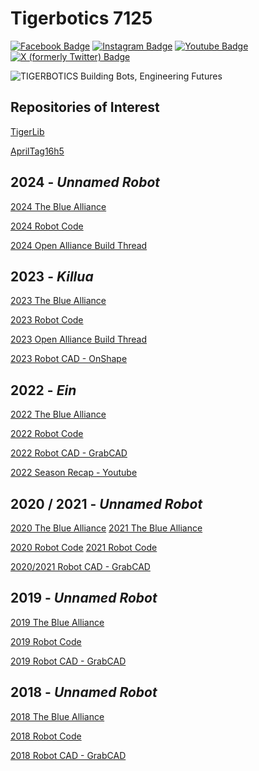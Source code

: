 # Tigerbotics 7125


[![Facebook Badge](https://img.shields.io/badge/-Follow%20Tigerbotics-0?logo=facebook&logoColor=red&labelColor=white&color=white)](https://www.facebook.com/tigerbotics)
[![Instagram Badge](https://img.shields.io/badge/-Follow%20%40Tigerbotics-0?logo=instagram&logoColor=red&labelColor=white&color=white)](https://www.instagram.com/tigerbotics)
[![Youtube Badge](https://img.shields.io/badge/-Subscribe%20%40Tigerbotics-0?logo=youtube&logoColor=red&labelColor=white&color=white)](https://www.youtube.com/@tigerbotics)
[![X (formerly Twitter) Badge](https://img.shields.io/badge/-Follow%20%40Tigerbotics-0?logo=x&logoColor=red&labelColor=white&color=white)](https://twitter.com/tigerbotics)


![TIGERBOTICS Building Bots, Engineering Futures](https://raw.githubusercontent.com/Tigerbotics7125/.github/main/profile/Tigerbotics%20PC%20Sticker.png)


## Repositories of Interest

[TigerLib](https://github.com/Tigerbotics7125/TigerLib)

[AprilTag16h5](https://github.com/Tigerbotics7125/AprilTag16h5)

## 2024 - ***Unnamed Robot***

[2024 The Blue Alliance](https://www.thebluealliance.com/team/7125/2024)

[2024 Robot Code](https://github.com/tigerbotics7125/frc2024)

[2024 Open Alliance Build Thread](https://example.com/)

## 2023 - ***Killua***

[2023 The Blue Alliance](https://www.thebluealliance.com/team/7125/2023)

[2023 Robot Code](https://github.com/Tigerbotics7125/FRC2023)

[2023 Open Alliance Build Thread](https://www.chiefdelphi.com/t/frc-7125-tigerbotics-2023-build-thread/418430?u=daflamingfox)

[2023 Robot CAD - OnShape](https://cad.onshape.com/documents/d8dba1e621fe70f5ca018089/w/7f3a18962610419c231b1b37/e/3ed6eb07778edc7db9784603?renderMode=0&uiState=63b1e4876eb2a76cc2bb1366)

## 2022 - ***Ein***

[2022 The Blue Alliance](https://www.thebluealliance.com/team/7125/2022)

[2022 Robot Code](https://github.com/Tigerbotics7125/FRC2022)

[2022 Robot CAD - GrabCAD](https://grabcad.com/library/tigerbotics-7125-ein-1)

[2022 Season Recap - Youtube](https://youtu.be/_sUEdOVK5Ec)

## 2020 / 2021 - ***Unnamed Robot***

[2020 The Blue Alliance](https://www.thebluealliance.com/team/7125/2020)
[2021 The Blue Alliance](https://www.thebluealliance.com/team/7125/2021)

[2020 Robot Code](https://github.com/Tigerbotics7125/FRC2020)
[2021 Robot Code](https://github.com/Tigerbotics7125/FRC2021)

[2020/2021 Robot CAD - GrabCAD](https://grabcad.com/library/7125-tigerbotics-frc-2020-2)

## 2019 - ***Unnamed Robot***

[2019 The Blue Alliance](https://www.thebluealliance.com/team/7125/2019)

[2019 Robot Code](https://github.com/Tigerbotics7125/FRC2019)

[2019 Robot CAD - GrabCAD](https://grabcad.com/library/frc-2019-deep-space-7)

## 2018 - ***Unnamed Robot***

[2018 The Blue Alliance](https://www.thebluealliance.com/team/7125/2018)

[2018 Robot Code](https://github.com/Tigerbotics7125/FRC2018)

[2018 Robot CAD - GrabCAD](https://grabcad.com/library/frc-team-7125-robot-2)
